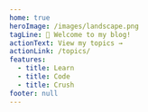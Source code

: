 ```yaml
---
home: true
heroImage: /images/landscape.png
tagLine: 👋 Welcome to my blog!
actionText: View my topics →
actionLink: /topics/
features:
  - title: Learn
  - title: Code
  - title: Crush
footer: null
---
```

